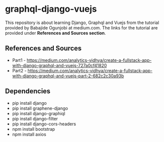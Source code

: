 # graphql-django-vuejs
This repository is about learning Django, Graphql and Vuejs
 from the tutorial provided by Babajide Ogunjobi at medium.com. The links for the tutorial are provided under **References and Sources section**.
 
## References and Sources

* Part1 - https://medium.com/analytics-vidhya/create-a-fullstack-app-with-django-graphql-and-vuejs-727a0cf41820
* Part2 - https://medium.com/analytics-vidhya/create-a-fullstack-app-with-django-graphql-and-vuejs-part-2-682c2c30a93b

## Dependencies

* pip install django
* pip install graphene-django
* pip install django-graphiql
* pip install django-filter
* pip install django-cors-headers
* npm install bootstrap
* npm install axios
